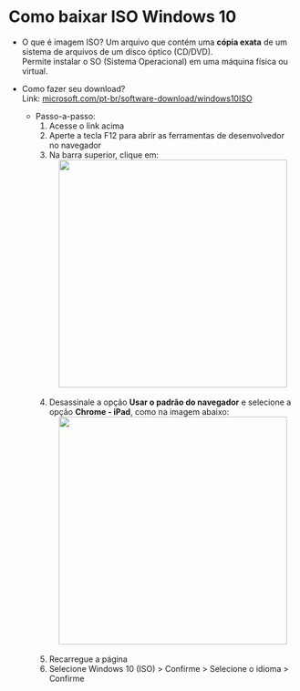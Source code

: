 # Como baixar ISO Windows 10

- O que é imagem ISO?
  Um arquivo que contém uma **cópia exata** de um sistema de arquivos de um disco óptico (CD/DVD).<br>
  Permite instalar o SO (Sistema Operacional) em uma máquina física ou virtual.<br>
  
- Como fazer seu download?<br>
Link: [microsoft.com/pt-br/software-download/windows10ISO](https://www.microsoft.com/pt-br/software-download/windows10ISO)<br>
  - Passo-a-passo:
    1. Acesse o link acima<br>
    2. Aperte a tecla F12 para abrir as ferramentas de desenvolvedor no navegador<br>
    3. Na barra superior, clique em:<br>
<img src="https://github.com/user-attachments/assets/f7d67291-89e3-4b24-abc5-ab6e062a8599" width="400" style="display: block; margin: auto;"><br>
    4. Desassinale a opção **Usar o padrão do navegador** e selecione a opção **Chrome - iPad**, como na imagem abaixo:<br>
<img src="https://github.com/user-attachments/assets/c53c5b44-3ce5-433f-9df7-66160c6a15fb" width="400" style="display: block; margin: auto;"><br>
    5. Recarregue a página
    6. Selecione Windows 10 (ISO) > Confirme > Selecione o idioma > Confirme





    
